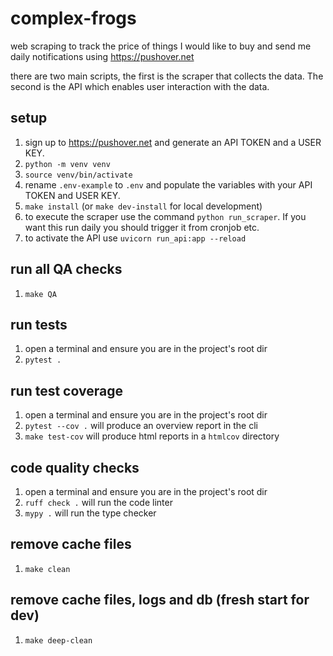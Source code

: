 # complex-frogs
web scraping to track the price of things I would like to buy and send me daily notifications using https://pushover.net

there are two main scripts, the first is the scraper that collects the data. The second is the API which enables user interaction with the data.

## setup
1. sign up to https://pushover.net and generate an API TOKEN and a USER KEY.
1. `python -m venv venv`
1. `source venv/bin/activate`
1. rename `.env-example` to `.env` and populate the variables with your API TOKEN and USER KEY.
1. `make install` (or `make dev-install` for local development)
1. to execute the scraper use the command `python run_scraper`. If you want this run daily you should trigger it from cronjob etc.
1. to activate the API use `uvicorn run_api:app --reload`

## run all QA checks
1. `make QA`

## run tests
1. open a terminal and ensure you are in the project's root dir
1. `pytest .`

## run test coverage
1. open a terminal and ensure you are in the project's root dir
1. `pytest --cov .` will produce an overview report in the cli
1. `make test-cov` will produce html reports in a `htmlcov` directory

## code quality checks
1. open a terminal and ensure you are in the project's root dir
1. `ruff check .` will run the code linter
1. `mypy .` will run the type checker

## remove cache files
1. `make clean`

## remove cache files, logs and db (fresh start for dev)
1. `make deep-clean`